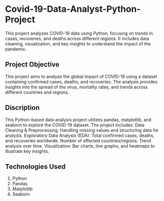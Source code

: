 # Covid-19-Data-Analyst-Python-Project
This project analyzes COVID-19 data using Python, focusing on trends in cases, recoveries, and deaths across different regions. It includes data cleaning, visualization, and key insights to understand the impact of the pandemic.

## Project Objective
This project aims to analyze the global impact of COVID-19 using a dataset containing confirmed cases, deaths, and recoveries. The analysis provides insights into the spread of the virus, mortality rates, and trends across different countries and regions.

## Discription
This Python-based data analysis project utilizes pandas, matplotlib, and seaborn to explore the COVID-19 dataset. The project includes:
Data Cleaning & Preprocessing: Handling missing values and structuring data for analysis.
Exploratory Data Analysis (EDA):
Total confirmed cases, deaths, and recoveries worldwide.
Number of affected countries/regions.
Trend analysis over time.
Visualization: Bar charts, line graphs, and heatmaps to illustrate key insights.

## Technologies Used
1. Python
2. Pandas
3. Matplotlib
4. Seaborn
